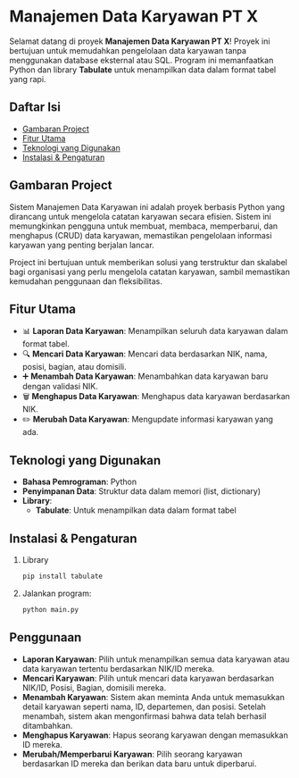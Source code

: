 # Manajemen Data Karyawan PT X

Selamat datang di proyek **Manajemen Data Karyawan PT X**! Proyek ini bertujuan untuk memudahkan pengelolaan data karyawan tanpa menggunakan database eksternal atau SQL. Program ini memanfaatkan Python dan library **Tabulate** untuk menampilkan data dalam format tabel yang rapi.

## Daftar Isi
- [Gambaran Project](#gambaran-project)
- [Fitur Utama](#fitur-utama)
- [Teknologi yang Digunakan](#teknologi-yang-digunakan)
- [Instalasi & Pengaturan](#instalasi--pengaturan)

## Gambaran Project
Sistem Manajemen Data Karyawan ini adalah proyek berbasis Python yang dirancang untuk mengelola catatan karyawan secara efisien. Sistem ini memungkinkan pengguna untuk membuat, membaca, memperbarui, dan menghapus (CRUD) data karyawan, memastikan pengelolaan informasi karyawan yang penting berjalan lancar.

Project ini bertujuan untuk memberikan solusi yang terstruktur dan skalabel bagi organisasi yang perlu mengelola catatan karyawan, sambil memastikan kemudahan penggunaan dan fleksibilitas.

## Fitur Utama
- 📊 **Laporan Data Karyawan**: Menampilkan seluruh data karyawan dalam format tabel.
- 🔍 **Mencari Data Karyawan**: Mencari data berdasarkan NIK, nama, posisi, bagian, atau domisili.
- ➕ **Menambah Data Karyawan**: Menambahkan data karyawan baru dengan validasi NIK.
- 🗑️ **Menghapus Data Karyawan**: Menghapus data karyawan berdasarkan NIK.
- ✏️ **Merubah Data Karyawan**: Mengupdate informasi karyawan yang ada.

## Teknologi yang Digunakan
- **Bahasa Pemrograman**: Python
- **Penyimpanan Data**: Struktur data dalam memori (list, dictionary)
- **Library**:
  - **Tabulate**: Untuk menampilkan data dalam format tabel

## Instalasi & Pengaturan
1. Library
   ```bash
   pip install tabulate
2. Jalankan program:
    ```bash
   python main.py

## Penggunaan

- **Laporan Karyawan**:
Pilih untuk menampilkan semua data karyawan atau data karyawan tertentu berdasarkan NIK/ID mereka.
- **Mencari Karyawan**:
Pilih untuk mencari data karyawan berdasarkan NIK/ID, Posisi, Bagian, domisili mereka.
- **Menambah Karyawan**:
Sistem akan meminta Anda untuk memasukkan detail karyawan seperti nama, ID, departemen, dan posisi.
Setelah menambah, sistem akan mengonfirmasi bahwa data telah berhasil ditambahkan.
- **Menghapus Karyawan**:
Hapus seorang karyawan dengan memasukkan ID mereka.
- **Merubah/Memperbarui Karyawan**:
Pilih seorang karyawan berdasarkan ID mereka dan berikan data baru untuk diperbarui.


